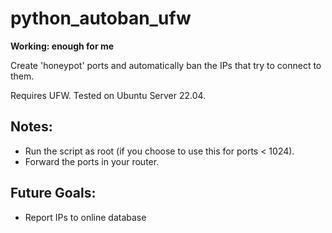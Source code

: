 # python_autoban_ufw

**Working: enough for me**


Create 'honeypot' ports and automatically ban the IPs that try to connect to them.

Requires UFW. Tested on Ubuntu Server 22.04.

## Notes:
- Run the script as root (if you choose to use this for ports < 1024).
- Forward the ports in your router.

## Future Goals:
- Report IPs to online database
